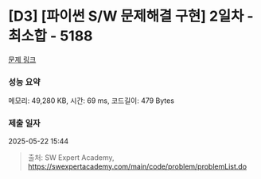 # [D3] [파이썬 S/W 문제해결 구현] 2일차 - 최소합 - 5188 

[문제 링크](https://swexpertacademy.com/main/code/problem/problemDetail.do?contestProbId=AWTtlrlKeDcDFAVT) 

### 성능 요약

메모리: 49,280 KB, 시간: 69 ms, 코드길이: 479 Bytes

### 제출 일자

2025-05-22 15:44



> 출처: SW Expert Academy, https://swexpertacademy.com/main/code/problem/problemList.do